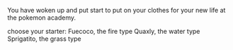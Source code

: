You have woken up and put start to put on your clothes for your new life at the pokemon academy.

choose your starter:
Fuecoco, the fire type
Quaxly, the water type
Sprigatito, the grass type